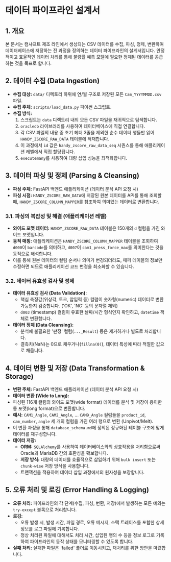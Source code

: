 # 데이터 파이프라인 설계서

## 1. 개요

본 문서는 캠샤프트 제조 라인에서 생성되는 CSV 데이터를 수집, 파싱, 정제, 변환하여 데이터베이스에 저장하는 전 과정을 정의하는 데이터 파이프라인의 설계서입니다. 안정적이고 효율적인 데이터 처리를 통해 불량률 예측 모델에 필요한 정제된 데이터를 공급하는 것을 목표로 합니다.

## 2. 데이터 수집 (Data Ingestion)

- **수집 대상:** `data/` 디렉토리 하위에 연/월 구조로 저장된 모든 `Cam_YYYYMMDD.csv` 파일.
- **수집 주체:** `scripts/load_data.py` 파이썬 스크립트.
- **수집 방식:**
  1.  스크립트는 `data` 디렉토리 내의 모든 CSV 파일을 재귀적으로 탐색합니다.
  2.  `oracledb` 라이브러리를 사용하여 데이터베이스에 직접 연결합니다.
  3.  각 CSV 파일의 내용 중 초기 헤더 3줄을 제외한 순수 데이터 행들만 읽어 `HANDY_ZSCORE_RAW_DATA` 테이블에 적재합니다.
  4.  이 과정에서 `id` 값은 `handy_zscore_raw_data_seq` 시퀀스를 통해 애플리케이션 레벨에서 직접 할당됩니다.
  5.  `executemany`를 사용하여 대량 삽입 성능을 최적화합니다.

## 3. 데이터 파싱 및 정제 (Parsing & Cleansing)

- **파싱 주체:** FastAPI 백엔드 애플리케이션 (데이터 분석 API 요청 시)
- **파싱 시점:** `HANDY_ZSCORE_RAW_DATA`에 저장된 원본 데이터를 API를 통해 조회할 때, `HANDY_ZSCORE_COLUMN_MAPPER`를 참조하여 의미있는 데이터로 변환합니다.

### 3.1. 파싱의 복잡성 및 해결 (애플리케이션 레벨)

- **와이드 포맷 데이터:** `HANDY_ZSCORE_RAW_DATA` 테이블은 150개의 `d` 컬럼을 가진 와이드 포맷입니다.
- **동적 매핑:** 애플리케이션은 `HANDY_ZSCORE_COLUMN_MAPPER` 테이블을 조회하여 `d000`이 `barcode`를 의미하고, `d007`이 `cam1_press_force_max`를 의미한다는 것을 동적으로 해석합니다.
- 이를 통해 원본 데이터의 컬럼 순서나 의미가 변경되더라도, 매퍼 테이블의 정보만 수정하면 되므로 애플리케이션 코드 변경을 최소화할 수 있습니다.

### 3.2. 데이터 유효성 검사 및 정제

- **데이터 유효성 검사 (Data Validation):**
  - 핵심 측정값(위상각, 토크, 압입력 등) 컬럼이 숫자형(numeric) 데이터로 변환 가능한지 검증합니다. ('OK', 'NG' 등의 문자열 제외)
  - `d003` (timestamp) 컬럼이 유효한 날짜/시간 형식인지 확인하고, `datetime` 객체로 변환합니다.
- **데이터 정제 (Data Cleansing):**
  - 분석에 불필요한 '판정' 컬럼(`..._Result`) 등은 제거하거나 별도로 처리합니다.
  - 결측치(NaN)는 0으로 채우거나(`fillna(0)`), 데이터 특성에 따라 적절한 값으로 채웁니다.

## 4. 데이터 변환 및 저장 (Data Transformation & Storage)

- **변환 주체:** FastAPI 백엔드 애플리케이션 (데이터 분석 API 요청 시)
- **데이터 변환 (Wide to Long):**
- 파싱된 116개 컬럼의 와이드 포맷(wide format) 데이터를 분석 및 저장이 용이한 롱 포맷(long format)으로 변환합니다.
- **예시:** `CAM1_Angle`, `CAM2_Angle`, ... `CAM9_Angle` 컬럼들을 `product_id`, `cam_number`, `angle` 세 개의 컬럼을 가진 여러 행으로 변환 (Unpivot/Melt).
- 이 변환 과정을 통해 `database_schema.md`에 정의된 정규화된 테이블 구조에 맞게 데이터를 재구성합니다.
- **데이터 저장:**
  - **ORM:** `SQLAlchemy`를 사용하여 데이터베이스와의 상호작용을 처리함으로써 Oracle과 MariaDB 간의 호환성을 확보합니다.
  - **저장 방식:** 대량의 데이터를 효율적으로 삽입하기 위해 `bulk insert` 또는 `chunk-wise` 저장 방식을 사용합니다.
  - 트랜잭션을 적용하여 데이터 삽입 과정에서의 원자성을 보장합니다.

## 5. 오류 처리 및 로깅 (Error Handling & Logging)

- **오류 처리:** 파이프라인의 각 단계(수집, 파싱, 변환, 저장)에서 발생하는 모든 예외는 `try-except` 블록으로 처리합니다.
- **로깅:**
  - 오류 발생 시, 발생 시간, 파일 경로, 오류 메시지, 스택 트레이스를 포함한 상세 정보를 로그 파일에 기록합니다.
  - 정상 처리된 파일에 대해서도 처리 시간, 삽입된 행의 수 등을 정보 로그로 기록하여 파이프라인의 동작 상태를 모니터링할 수 있도록 합니다.
- **실패 처리:** 실패한 파일은 'failed' 폴더로 이동시키고, 재처리를 위한 방안을 마련합니다.
